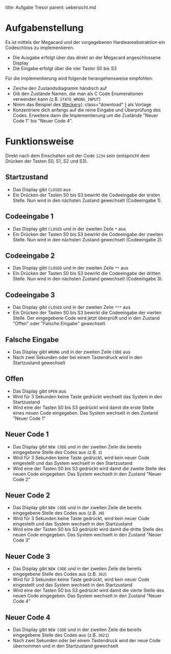 title: Aufgabe Tresor
parent: uebersicht.md

# Aufgabenstellung

Es ist mittels der Megacard und der vorgegebenen Hardwareabstraktion ein Codeschloss zu implementieren.

* Die Ausgabe erfolgt über das direkt an der Megacard angeschlossene Display
* Die Eingabe erfolgt über die vier Taster S0 bis S3

Für die Implementierung wird folgende herangehensweise empfohlen:

* Zeiche den Zustandsdiagramm händisch auf
* Gib den Zustände Namen, die man als C Code Enumerationen verwenden kann (z.B. `STATE_WRONG_INPUT`)
* Nimm das Beispiel des [Weckers]({filename}/dic/mikrocontroller/embedded_watch.zip){: class="download" } als Vorlage
* Konzentriere dich anfangs auf die reine Eingabe und Überprüfung des Codes. Erweitere dann die Implementierung um die Zustände "Neuer Code 1" bis "Neuer Code 4".

# Funktionsweise
Direkt nach dem Einschalten soll der Code `1234` sein (entspricht dem Drücken der Tasten S0, S1, S2 und S3).

## Startzustand
* Das Display gibt `CLOSED` aus
* Ein Drücken der Tasten S0 bis S3 bewirkt die Codeeingabe der ersten Stelle. Nun wird in den nächsten Zustand gewechselt (Codeeingabe 1).

## Codeeingabe 1
* Das Display gibt `CLOSED` und in der zweiten Zeile `*` aus
* Ein Drücken der Tasten S0 bis S3 bewirkt die Codeeingabe der zweiten Stelle. Nun wird in den nächsten Zustand gewechselt (Codeeingabe 2).

## Codeeingabe 2
* Das Display gibt `CLOSED` und in der zweiten Zeile `**` aus
* Ein Drücken der Tasten S0 bis S3 bewirkt die Codeeingabe der dritten Stelle. Nun wird in den nächsten Zustand gewechselt (Codeeingabe 3).

## Codeeingabe 3
* Das Display gibt `CLOSED` und in der zweiten Zeile `***` aus
* Ein Drücken der Tasten S0 bis S3 bewirkt die Codeeingabe der vierten Stelle. Der eingegebene Code wird jetzt überprüft und in den Zustand "Offen" oder "Falsche Eingabe" gewechselt.

## Falsche Eingabe
* Das Display gibt `WRONG` und in der zweiten Zeile `CODE` aus
* Nach zwei Sekunden oder bei einem Tastendruck wird in den Startzustand gewechselt

## Offen
* Das Display gibt `OPEN` aus
* Wird für 3 Sekunden keine Taste gedrückt wechselt das System in den Startzustand
* Wird eine der Tasten S0 bis S3 gedrückt wird damit die erste Stelle eines neuen Code eingegeben. Das System wechselt in den Zustand "Neuer Code 1"

## Neuer Code 1
* Das Display gibt `NEW CODE` und in der zweiten Zeile die bereits eingegebene Stelle des Codes aus (z.B. `3`)
* Wird für 3 Sekunden keine Taste gedrückt, wird kein neuer Code eingestellt und das System wechselt in den Startzustand
* Wird eine der Tasten S0 bis S3 gedrückt wird damit die zweite Stelle des neuen Code eingegeben. Das System wechselt in den Zustand "Neuer Code 2"

## Neuer Code 2
* Das Display gibt `NEW CODE` und in der zweiten Zeile die bereits eingegebene Stelle des Codes aus (z.B. `30`)
* Wird für 3 Sekunden keine Taste gedrückt, wird kein neuer Code eingestellt und das System wechselt in den Startzustand
* Wird eine der Tasten S0 bis S3 gedrückt wird damit die dritte Stelle des neuen Code eingegeben. Das System wechselt in den Zustand "Neuer Code 3"

## Neuer Code 3
* Das Display gibt `NEW CODE` und in der zweiten Zeile die bereits eingegebene Stelle des Codes aus (z.B. `302`)
* Wird für 3 Sekunden keine Taste gedrückt, wird kein neuer Code eingestellt und das System wechselt in den Startzustand
* Wird eine der Tasten S0 bis S3 gedrückt wird damit die vierte Stelle des neuen Code eingegeben. Das System wechselt in den Zustand "Neuer Code 4"

## Neuer Code 4
* Das Display gibt `NEW CODE` und in der zweiten Zeile die bereits eingegebene Stelle des Codes aus (z.B. `3021`)
* Nach zwei Sekunden oder bei einem Tastendruck wird der neue Code übernommen und in den Startzustand gewechselt
